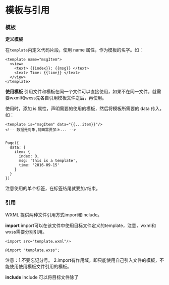 模板与引用
===================
###  模板

**定义模板**

在`template`内定义代码片段，使用 name 属性，作为模板的名字。如：

    <template name="msgItem">
      <view>
        <text> {{index}}: {{msg}} </text>
        <text> Time: {{time}} </text>
      </view>
    </template>

**使用模板**
引用文件和模板在同一个文件可以直接使用，如果不在同一文件，就需要wxml和wxss先各自引用模板文件之后，再使用。

使用时，添加 is 属性，声明需要的使用的模板，然后将模板所需要的 data 传入，如：

    <template is="msgItem" data="{{...item}}"/>
    <!-- 数据是对象,前面需要加上... -->


    Page({
      data: {
        item: {
          index: 0,
          msg: 'this is a template',
          time: '2016-09-15'
        }
      }
    })

注意使用的单个标签，在标签结尾就要加`/`结束。

###  引用
WXML 提供两种文件引用方式import和include。

**import**
import可以在该文件中使用目标文件定义的template，注意，wxml和wxss需要分别引用。

    <import src="template.wxml"/>

    @import "template.wxss";
注意：1.不要忘记分号。
2.import有作用域，即只能使用自己引入文件的模板，不能使用使用模板文件引用的模板。

**include**
include 可以将目标文件除了 <template/> <wxs/> 外的整个代码引入，相当于是拷贝到 include 位置。

    <!-- index.wxml -->
    <include src="header.wxml"/>
    <view> body </view>
    <include src="footer.wxml"/>


    <!-- header.wxml -->
    <view> header </view>


    <!-- footer.wxml -->
    <view> footer </view>




